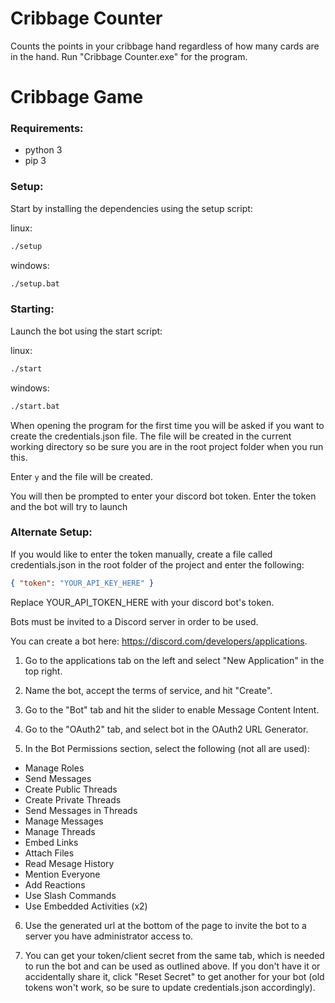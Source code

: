 # Cribbage Counter
Counts the points in your cribbage hand regardless of how many cards are in the hand.
Run "Cribbage Counter.exe" for the program.

# Cribbage Game

### Requirements:
* python 3
* pip 3

### Setup:

Start by installing the dependencies using the setup script:

linux:
```bash
./setup
```

windows:
```cmd
./setup.bat
```

### Starting:
Launch the bot using the start script:

linux:
```bash
./start
```

windows:
```cmd
./start.bat
```

When opening the program for the first time you will be asked if you want to create the credentials.json file.
The file will be created in the current working directory so be sure you are in the root project folder when you run this.

Enter `y` and the file will be created.

You will then be prompted to enter your discord bot token.
Enter the token and the bot will try to launch

### Alternate Setup:
If you would like to enter the token manually, create a file called credentials.json in the root folder of the project and enter the following:

```json
{ "token": "YOUR_API_KEY_HERE" }
```

Replace YOUR_API_TOKEN_HERE with your discord bot's token.

Bots must be invited to a Discord server in order to be used.

You can create a bot here: https://discord.com/developers/applications.

1) Go to the applications tab on the left and select "New Application" in the top right.

2) Name the bot, accept the terms of service, and hit "Create".

3) Go to the "Bot" tab and hit the slider to enable Message Content Intent.

4) Go to the "OAuth2" tab, and select bot in the OAuth2 URL Generator.

5) In the Bot Permissions section, select the following (not all are used):

 - Manage Roles
 - Send Messages
 - Create Public Threads
 - Create Private Threads
 - Send Messages in Threads
 - Manage Messages
 - Manage Threads
 - Embed Links
 - Attach Files
 - Read Mesage History
 - Mention Everyone
 - Add Reactions
 - Use Slash Commands
 - Use Embedded Activities (x2)

6) Use the generated url at the bottom of the page to invite the bot to a server you have administrator access to.

7) You can get your token/client secret from the same tab, which is needed to run the bot and can be used as outlined above.
If you don't have it or accidentally share it, click "Reset Secret" to get another for your bot (old tokens won't work, so be sure to update credentials.json accordingly).
